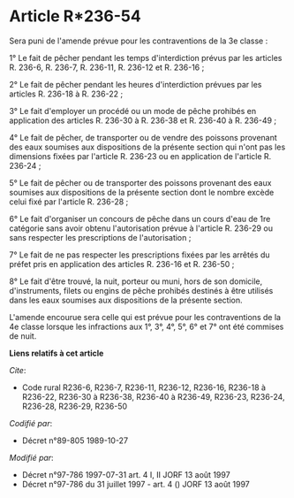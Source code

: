 # Article R*236-54

Sera puni de l'amende prévue pour les contraventions de la 3e classe :

1° Le fait de pêcher pendant les temps d'interdiction prévus par les articles R. 236-6, R. 236-7, R. 236-11, R. 236-12 et R.
236-16 ;

2° Le fait de pêcher pendant les heures d'interdiction prévues par les articles R. 236-18 à R. 236-22 ;

3° Le fait d'employer un procédé ou un mode de pêche prohibés en application des articles R. 236-30 à R. 236-38 et R. 236-40
à R. 236-49 ;

4° Le fait de pêcher, de transporter ou de vendre des poissons provenant des eaux soumises aux dispositions de la présente
section qui n'ont pas les dimensions fixées par l'article R. 236-23 ou en application de l'article R. 236-24 ;

5° Le fait de pêcher ou de transporter des poissons provenant des eaux soumises aux dispositions de la présente section dont
le nombre excède celui fixé par l'article R. 236-28 ;

6° Le fait d'organiser un concours de pêche dans un cours d'eau de 1re catégorie sans avoir obtenu l'autorisation prévue à
l'article R. 236-29 ou sans respecter les prescriptions de l'autorisation ;

7° Le fait de ne pas respecter les prescriptions fixées par les arrêtés du préfet pris en application des articles R. 236-16
et R. 236-50 ;

8° Le fait d'être trouvé, la nuit, porteur ou muni, hors de son domicile, d'instruments, filets ou engins de pêche prohibés
destinés à être utilisés dans les eaux soumises aux dispositions de la présente section.

L'amende encourue sera celle qui est prévue pour les contraventions de la 4e classe lorsque les infractions aux 1°, 3°, 4°,
5°, 6° et 7° ont été commises de nuit.

**Liens relatifs à cet article**

_Cite_:

  - Code rural R236-6, R236-7, R236-11, R236-12, R236-16, R236-18 à R236-22, R236-30 à R236-38, R236-40 à R236-49, R236-23, R236-24, R236-28, R236-29, R236-50

_Codifié par_:

  - Décret n°89-805 1989-10-27

_Modifié par_:

  - Décret n°97-786 1997-07-31 art. 4 I, II JORF 13 août 1997
  - Décret n°97-786 du 31 juillet 1997 - art. 4 () JORF 13 août 1997
